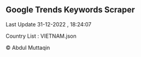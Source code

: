 

## Google Trends Keywords Scraper 
 
Last Update 31-12-2022 , 18:24:07

Country List :
VIETNAM.json



© Abdul Muttaqin 
